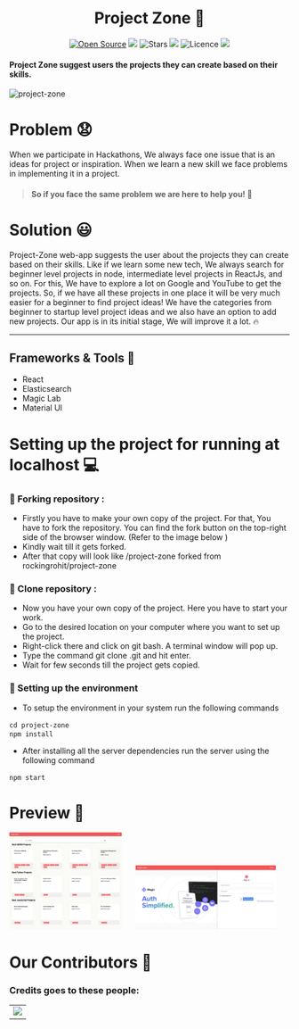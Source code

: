 <center> <h1> Project Zone 🚀 </h1> </center>
<div align="center">

[![Open Source](https://badges.frapsoft.com/os/v1/open-source.svg?v=103)](https://github.com/rockingrohit9639/project-zone)
[![](https://img.shields.io/github/forks/rockingrohit9639/project-zone?style=social)](https://github.com/rockingrohit9639/project-zone)
![Stars](https://img.shields.io/github/stars/rockingrohit9639/project-zone?style=social)
[![](https://img.shields.io/github/issues/rockingrohit9639/project-zone?style=social)](https://github.com/rockingrohit9639/project-zone)
![Licence](https://img.shields.io/github/license/codeforcauseorg/edu-client)
[![](https://img.shields.io/badge/Chat-Slack-brightgreen)](https://letsgrowmore.slack.com/archives/C024CFH4ATW)

</div>

 #### Project Zone suggest users the projects they can create based on their skills.
 
![project-zone](https://socialify.git.ci/rockingrohit9639/project-zone/image?descriptionEditable=&font=Source%20Code%20Pro&language=1&owner=1&pattern=Floating%20Cogs&theme=Dark)




# Problem 😧
When we participate in Hackathons, We always face one issue that is an ideas for project or inspiration. When we learn a new skill we face problems in implementing it in a project. 

 >  #### So if you face the same problem we are here to help you! 🤩

 # Solution 😃

Project-Zone web-app suggests the user about the projects they can create based on their skills. Like if we learn some new tech, We always search for beginner level projects in node, intermediate level projects in ReactJs, and so on. For this, We have to explore a lot on Google and YouTube to get the projects. So, if we have all these projects in one place it will be very much easier for a beginner to find project ideas!
We have the categories from beginner to startup level project ideas and we also have an option to add new projects.
Our app is in its initial stage, We will improve it a lot. 🔥
<hr>

## Frameworks & Tools 🧰
- React
- Elasticsearch 
- Magic Lab
- Material UI

# Setting up the project for running at localhost 💻

### 🚩 Forking repository :
- Firstly you have to make your own copy of the project. For that, You have to fork the repository. You can find the fork button on the top-right side of the browser window. (Refer to the image below )
- Kindly wait till it gets forked.
- After that copy will look like <your-user-name>/project-zone forked from rockingrohit/project-zone
 
### 🚩 Clone repository :
- Now you have your own copy of the project. Here you have to start your work.
- Go to the desired location on your computer where you want to set up the project.
- Right-click there and click on git bash. A terminal window will pop up.
- Type the command git clone <your-fork-url>.git and hit enter.
- Wait for few seconds till the project gets copied.
 
### 🚩 Setting up the environment
- To setup the environment in your system run the following commands
```
cd project-zone
npm install
```

- After installing all the server dependencies run the server using the following command

```
npm start
```

# Preview 👀

<p>
 <img src="Project_Img/Demo1_ProjectZone.png" width=40% />&ensp;&ensp;&ensp;
  <img src="Project_Img/Demo3_ProjectZone.png" width=50% />&ensp;&ensp;&ensp;

</p>

# Our Contributors 🎇
### Credits goes to these people:

<table>
<tr>
<td>
<a href="https://github.com/rockingrohit9639/project-zone/graphs/contributors">
<img src="https://contrib.rocks/image?repo=rockingrohit9639/project-zone" />
</a>
</td>
</tr>
</table>
